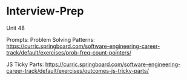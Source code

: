 # Interview-Prep
Unit 48

Prompts:
Problem Solving Patterns: https://curric.springboard.com/software-engineering-career-track/default/exercises/prob-freq-count-pointers/

JS Ticky Parts: https://curric.springboard.com/software-engineering-career-track/default/exercises/outcomes-js-tricky-parts/
